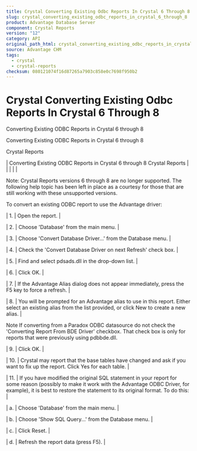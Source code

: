 ```yaml
---
title: Crystal Converting Existing Odbc Reports In Crystal 6 Through 8
slug: crystal_converting_existing_odbc_reports_in_crystal_6_through_8
product: Advantage Database Server
component: Crystal Reports
version: "12"
category: API
original_path_html: crystal_converting_existing_odbc_reports_in_crystal_6_through_8.htm
source: Advantage CHM
tags:
  - crystal
  - crystal-reports
checksum: 080121074f16d87265a7903c858e0c7698f950b2
---
```


# Crystal Converting Existing Odbc Reports In Crystal 6 Through 8

Converting Existing ODBC Reports in Crystal 6 through 8

Converting Existing ODBC Reports in Crystal 6 through 8

Crystal Reports

| Converting Existing ODBC Reports in Crystal 6 through 8  Crystal Reports |  |  |  |  |

Note: Crystal Reports versions 6 through 8 are no longer supported. The following help topic has been left in place as a courtesy for those that are still working with these unsupported versions.

To convert an existing ODBC report to use the Advantage driver:

| 1. | Open the report. |

| 2. | Choose 'Database' from the main menu. |

| 3. | Choose 'Convert Database Driver...' from the Database menu. |

| 4. | Check the 'Convert Database Driver on next Refresh' check box. |

| 5. | Find and select pdsads.dll in the drop-down list. |

| 6. | Click OK. |

| 7. | If the Advantage Alias dialog does not appear immediately, press the F5 key to force a refresh. |

| 8. | You will be prompted for an Advantage alias to use in this report. Either select an existing alias from the list provided, or click New to create a new alias. |

Note If converting from a Paradox ODBC datasource do not check the 'Converting Report From BDE Driver' checkbox. That check box is only for reports that were previously using pdbbde.dll.

| 9. | Click OK. |

| 10. | Crystal may report that the base tables have changed and ask if you want to fix up the report. Click Yes for each table. |

| 11. | If you have modified the original SQL statement in your report for some reason (possibly to make it work with the Advantage ODBC Driver, for example), it is best to restore the statement to its original format. To do this: |

| a. | Choose 'Database' from the main menu. |

| b. | Choose 'Show SQL Query...' from the Database menu. |

| c. | Click Reset. |

| d. | Refresh the report data (press F5). |

